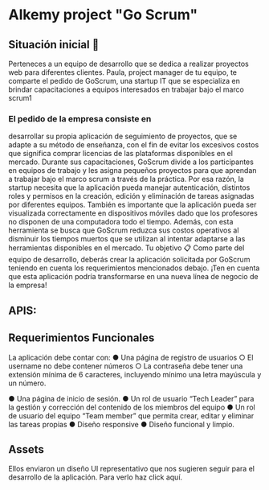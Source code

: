 # Alkemy project "Go Scrum"

## Situación inicial 📍
Perteneces a un equipo de desarrollo que se dedica a realizar proyectos web para
diferentes clientes. Paula, project manager de tu equipo, te comparte el pedido de
GoScrum, una startup IT que se especializa en brindar capacitaciones a equipos
interesados en trabajar bajo el marco scrum1

### El pedido de la empresa consiste en
desarrollar su propia aplicación de seguimiento de proyectos, que se adapte a su método
de enseñanza, con el fin de evitar los excesivos costos que significa comprar licencias de
las plataformas disponibles en el mercado.
Durante sus capacitaciones, GoScrum divide a los participantes en equipos de trabajo y
les asigna pequeños proyectos para que aprendan a trabajar bajo el marco scrum a
través de la práctica. Por esa razón, la startup necesita que la aplicación pueda
manejar autenticación, distintos roles y permisos en la creación, edición y eliminación
de tareas asignadas por diferentes equipos. También es importante que la aplicación
pueda ser visualizada correctamente en dispositivos móviles dado que los profesores no
disponen de una computadora todo el tiempo.
Además, con esta herramienta se busca que GoScrum reduzca sus costos operativos al
disminuir los tiempos muertos que se utilizan al intentar adaptarse a las herramientas
disponibles en el mercado.
Tu objetivo 📋
Como parte del equipo de desarrollo, deberás crear la aplicación solicitada por GoScrum
teniendo en cuenta los requerimientos mencionados debajo. ¡Ten en cuenta que esta
aplicación podría transformarse en una nueva línea de negocio de la empresa!

## APIS:

## Requerimientos Funcionales
La aplicación debe contar con:
● Una página de registro de usuarios
○ El username no debe contener números
○ La contraseña debe tener una extensión mínima de 6 caracteres,
incluyendo mínimo una letra mayúscula y un número.

● Una página de inicio de sesión.
● Un rol de usuario “Tech Leader” para la gestión y corrección del contenido de los
miembros del equipo
● Un rol de usuario del equipo “Team member” que permita crear, editar y eliminar
las tareas propias
● Diseño responsive
● Diseño funcional y limpio.


## Assets
Ellos enviaron un diseño UI representativo que nos sugieren seguir para el desarrollo de
la aplicación. Para verlo haz click aquí.